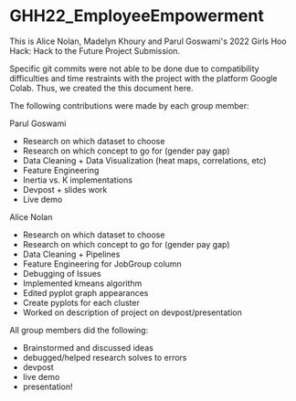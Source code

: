 # GHH22_EmployeeEmpowerment

This is Alice Nolan, Madelyn Khoury and Parul Goswami's 2022 Girls Hoo Hack: Hack to the Future Project Submission. 

Specific git commits were not able to be done due to compatibility difficulties and time restraints with the project with the platform Google Colab. Thus, we created the this document here. 

The following contributions were made by each group member: 


Parul Goswami 
- Research on which dataset to choose
- Research on which concept to go for (gender pay gap)
- Data Cleaning + Data Visualization (heat maps, correlations, etc) 
- Feature Engineering
- Inertia vs. K implementations
- Devpost + slides work
- Live demo

Alice Nolan
- Research on which dataset to choose
- Research on which concept to go for (gender pay gap)
- Data Cleaning + Pipelines
- Feature Engineering for JobGroup column
- Debugging of Issues
- Implemented kmeans algorithm
- Edited pyplot graph appearances
- Create pyplots for each cluster
- Worked on description of project on devpost/presentation

All group members did the following: 
- Brainstormed and discussed ideas 
- debugged/helped research solves to errors 
- devpost
- live demo
- presentation! 


